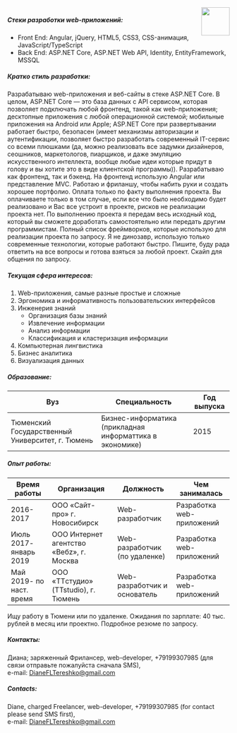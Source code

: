 ﻿<img src="http://arraylist.ru/assets/sendi.png" align="right" style="height: 64px"/>

#####  Стеки разработки web-приложений: 

* Front End: Angular, jQuery, HTML5, CSS3, CSS-анимация, JavaScript/TypeScript
* Back End: ASP.NET Core, ASP.NET Web API, Identity, EntityFramework, MSSQL

#####  Кратко стиль разработки:
Разрабатываю web-приложения и веб-сайты в стеке ASP.NET Core. В целом, ASP.NET Core — это база данных с API сервисом, которая позволяет подключать любой фронтенд, такой как web-приложения; десктопные приложения с любой операционной системой; мобильные приложения на Android или Apple; ASP.NET Core при развертывании работает быстро, безопасен (имеет механизмы авторизации и аутентификации, позволяет быстро разработать современный IT-сервис со всеми плюшками (да, можно реализовать все задумки дизайнеров, сеошников, маркетологов, пиарщиков, и даже эмуляцию искусственного интеллекта, вообще любые идеи которые придут в голову и вы хотите это в виде клиентской программы)). Разрабатываю как фронтенд, так и бэкенд. На фронтенд использую Angular или представление MVC. Работаю и фриланшу, чтобы набить руки и создать хорошее портфолио. Оплата только по факту выполнения проекта. Вы оплачиваете только в том случае, если все что было необходимо будет реализовано и Вас все устроит в проекте, рисков не реализации проекта нет. По выполнению проекта я передам весь исходный код, который вы сможете доработать самостоятельно или передать другим программистам. Полный список фреймворков, которые использую для реализации проекта по запросу. Я не динозавр, использую только современные технологии, которые работают быстро. Пишите, буду рада ответить на все вопросы и готова взяться за любой проект. Скайп для общения по запросу.

#####  Текущая сфера интересов:
1.	Web-приложения, самые разные простые и сложные
2.	Эргономика и информативность пользовательских интерфейсов
3.	Инженерия знаний
    *   Организация базы знаний
    *	Извлечение информации
    *	Анализ информации
    *	Классификация и кластеризация информации
4.	Компьютерная лингвистика
5.	Бизнес аналитика
6.	Визуализация данных


#####  Образование:
|Вуз | Специальность | Год выпуска |
|---- | ------------ | ------------|
|Тюменский Государственный Университет, г. Тюмень     | Бизнес-информатика (прикладная информаттика в экономике)      | 2015  |

#####  Опыт работы:
|Время работы | Организация | Должность | Чем занималась |
|---- | ------------ | ------------| ------------|
|2016-2017 | ООО «Сайт-про» г. Новосибирск     | Web-разработчик  | Разработка web-приложений |
|Июль 2017- январь 2019 | ООО Интернет агентство «Вебz», г. Москва     | Web-разработчик (по удаленке)  | Разработка web-приложений |
|Май 2019- по наст. время | ООО «TTстудио» (TTstudio), г. Тюмень     | Web-разработчик и основатель  | Разработка web-приложений |

Ищу работу в Тюмени или по удаленке. 
Ожидания по зарплате: 40 тыс. рублей в месяц или проектно.
Подробное резюме по запросу.
#####  Контакты:
Диана; заряженный Фрилансер, web-developer, +79199307985 (для связи отправьте пожалуйста сначала SMS),<br> 
e-mail: DianeFLTereshko@gmail.com
##### Contacts:
Diane, charged Freelancer, web-developer, +79199307985 (for contact please send SMS first),<br>
e-mail: DianeFLTereshko@gmail.com
